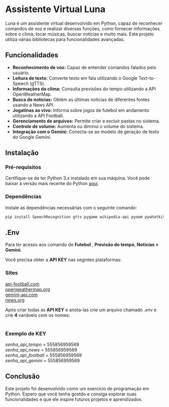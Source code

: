 # Assistente Virtual Luna

Luna é um assistente virtual desenvolvido em Python, capaz de reconhecer comandos de voz e realizar diversas funções, como fornecer informações sobre o clima, tocar músicas, buscar notícias e muito mais. Este projeto utiliza várias bibliotecas para funcionalidades avançadas.

## Funcionalidades

- **Reconhecimento de voz:** Capaz de entender comandos falados pelo usuário.
- **Leitura de texto:** Converte texto em fala utilizando o Google Text-to-Speech (gTTS).
- **Informações do clima:** Consulta previsões do tempo utilizando a API OpenWeatherMap.
- **Busca de notícias:** Obtém as últimas notícias de diferentes fontes usando a News API.
- **Jogatinas ao vivo:** Informa sobre jogos de futebol em andamento utilizando a API Football.
- **Gerenciamento de arquivos:** Permite criar e excluir pastas no sistema.
- **Controle de volume:** Aumenta ou diminui o volume do sistema.
- **Integração com o Gemini:** Conecta-se ao modelo de geração de texto do Google Gemini.

## Instalação

### Pré-requisitos

Certifique-se de ter Python 3.x instalado em sua máquina. Você pode baixar a versão mais recente do Python [aqui](https://www.python.org/downloads/).

### Dependências

Instale as dependências necessárias com o seguinte comando:

```bash
pip install SpeechRecognition gtts pygame wikipedia-api pyowm pywhatkit requests python-dotenv google-generativeai Pillow psutil python-dateutil
```

## .Env

Para ter acesso aos comando de **Futebol** , **Previsão do tempo**, **Noticías**  e **Gemini**. <br>  

Você precisa obter a **API KEY** nas segintes plataformas: <br>
### Sites
[api-football.com](http://www.api-football.com) <br> 
[openweathermap.org](https://www.openweathermap.org) <br> 
[gemini-api.com](https://ai.google.dev/gemini-api/docs) <br> 
[news.org](https://newsapi.org)

Após criar todas as **API KEY**  e anota-las crie um arquivo chamado *.env* e crie **4** variáveis com os nomes: <br><br>
  
  ### Exemplo de KEY
 
 *senha_api_tempo* = 555856959569 <br> 
 *senha_api_news* =  555856959569 <br>
 *senha_api_football* = 555856959569 <br>
 *senha_api_gemini* = 555856959569

## Conclusão
Este projeto foi desenvolvido como um exercício de programação em Python. Espero que você tenha gostdo  e consiga explorar suas funcionalidades e que ele inspire futuros projetos e aprendizados.

